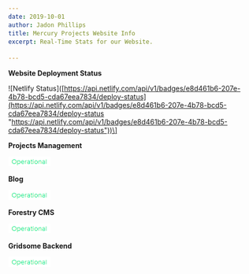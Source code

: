 ```yaml
---
date: 2019-10-01
author: Jadon Phillips
title: Mercury Projects Website Info
excerpt: Real-Time Stats for our Website.

---
```

**Website Deployment Status**

!\[Netlify Status\]([https://api.netlify.com/api/v1/badges/e8d461b6-207e-4b78-bcd5-cda67eea7834/deploy-status](https://api.netlify.com/api/v1/badges/e8d461b6-207e-4b78-bcd5-cda67eea7834/deploy-status "https://api.netlify.com/api/v1/badges/e8d461b6-207e-4b78-bcd5-cda67eea7834/deploy-status"))\]

**Projects Management**

![](/uploads/operational.PNG)

**Blog**

![](/uploads/operational.PNG)

**Forestry CMS**

![](/uploads/operational.PNG)

**Gridsome Backend**

![](/uploads/operational.PNG)